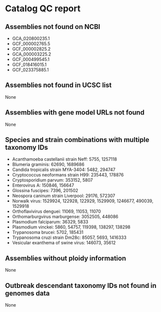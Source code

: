 # Catalog QC report

## Assemblies not found on NCBI

- GCA_020800235.1
- GCF_000002765.5
- GCF_000002825.2
- GCA_000003225.2
- GCF_000499545.1
- GCF_018416015.1
- GCF_023375885.1

## Assemblies not found in UCSC list

None

## Assemblies with gene model URLs not found

None

## Species and strain combinations with multiple taxonomy IDs

- Acanthamoeba castellanii strain Neff: 5755, 1257118
- Blumeria graminis: 62690, 1689686
- Candida tropicalis strain MYA-3404: 5482, 294747
- Cryptococcus neoformans strain H99: 235443, 178876
- Cryptosporidium parvum: 353152, 5807
- Enterovirus A: 150846, 156647
- Glossina fuscipes: 7396, 201502
- Neospora caninum strain Liverpool: 29176, 572307
- Norwalk virus: 1529924, 122928, 122929, 1529909, 1246677, 490039, 1529918
- Orthoflavivirus denguei: 11069, 11053, 11070
- Orthomarburgvirus marburgense: 3052505, 448086
- Plasmodium falciparum: 36329, 5833
- Plasmodium vinckei: 5860, 54757, 119398, 138297, 138298
- Trypanosoma brucei: 5702, 185431
- Trypanosoma cruzi strain Dm28c: 85057, 5693, 1416333
- Vesicular exanthema of swine virus: 146073, 35612

## Assemblies without ploidy information

None

## Outbreak descendant taxonomy IDs not found in genomes data

None